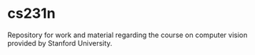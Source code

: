 # cs231n
Repository for work and material regarding the course on computer vision provided by Stanford University.
